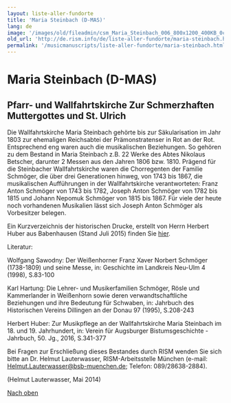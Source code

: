 ```yaml
---
layout: liste-aller-fundorte
title: 'Maria Steinbach (D-MAS)'
lang: de
image: '/images/old/fileadmin/csm_Maria_Steinbach_006_800x1200_400KB_0c0d8d16cb.jpg'
old_url: 'http://de.rism.info/de/liste-aller-fundorte/maria-steinbach.html'
permalink: '/musicmanuscripts/liste-aller-fundorte/maria-steinbach.html'
---
```



# Maria Steinbach (D-MAS)

## Pfarr- und Wallfahrtskirche Zur Schmerzhaften Muttergottes und St. Ulrich

Die Wallfahrtskirche Maria Steinbach gehörte bis zur Säkularisation im Jahr 1803 zur ehemaligen Reichsabtei der Prämonstratenser in Rot an der Rot. Entsprechend eng waren auch die musikalischen Beziehungen. So gehören zu dem Bestand in Maria Steinbach z.B. 22 Werke des Abtes Nikolaus Betscher, darunter 2 Messen aus den Jahren 1806 bzw. 1810. Prägend für die Steinbacher Wallfahrtskirche waren die Chorregenten der Familie Schmöger, die über drei Generationen hinweg, von 1743 bis 1867, die musikalischen Aufführungen in der Wallfahrtskirche verantworteten: Franz Anton Schmöger von 1743 bis 1782, Joseph Anton Schmöger von 1782 bis 1815 und Johann Nepomuk Schmöger von 1815 bis 1867. Für viele der heute noch vorhandenen Musikalien lässt sich Joseph Anton Schmöger als Vorbesitzer belegen.

Ein Kurzverzeichnis der historischen Drucke, erstellt von Herrn Herbert Huber aus Babenhausen (Stand Juli 2015) finden Sie [hier](/fileadmin/content/workgroups/munich/D-MAS_Drucke.pdf "Leitet Herunterladen der Datei ein").

Literatur:

Wolfgang Sawodny: Der Weißenhorner Franz Xaver Norbert Schmöger (1738-1809) und seine Messe, in: Geschichte im Landkreis Neu-Ulm 4 (1998), S.83-100

Karl Hartung: Die Lehrer- und Musikerfamilien Schmöger, Rösle und Kammerlander in Weißenhorn sowie deren verwandtschaftliche Beziehungen und ihre Bedeutung für Schwaben, in: Jahrbuch des Historischen Vereins Dillingen an der Donau 97 (1995), S.208-243

Herbert Huber: Zur Musikpflege an der Wallfahrtskirche Maria Steinbach im 18. und 19. Jahrhundert, in: Verein für Augsburger Bistumsgeschichte - Jahrbuch, 50. Jg., 2016, S.341-377

Bei Fragen zur Erschließung dieses Bestandes durch RISM wenden Sie sich bitte an Dr. Helmut Lauterwasser, RISM-Arbeitsstelle München (e-mail: [Helmut.Lauterwasser@bsb-muenchen.de](mailto:Helmut.Lauterwasser@bsb-muenchen.de "Opens window for sending email"); Telefon: 089/28638-2884).

(Helmut Lauterwasser, Mai 2014)

[Nach oben](#)

